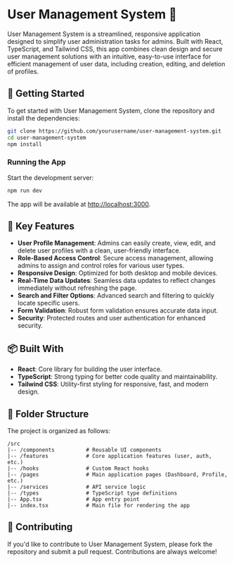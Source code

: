 
# User Management System 👥

User Management System is a streamlined, responsive application designed to simplify user administration tasks for admins. Built with React, TypeScript, and Tailwind CSS, this app combines clean design and secure user management solutions with an intuitive, easy-to-use interface for efficient management of user data, including creation, editing, and deletion of profiles.

## 🚀 Getting Started

To get started with User Management System, clone the repository and install the dependencies:

```bash
git clone https://github.com/yourusername/user-management-system.git
cd user-management-system
npm install
```

### Running the App

Start the development server:

```bash
npm run dev
```

The app will be available at [http://localhost:3000](http://localhost:3000).

## 🌟 Key Features

- **User Profile Management**: Admins can easily create, view, edit, and delete user profiles with a clean, user-friendly interface.
- **Role-Based Access Control**: Secure access management, allowing admins to assign and control roles for various user types.
- **Responsive Design**: Optimized for both desktop and mobile devices.
- **Real-Time Data Updates**: Seamless data updates to reflect changes immediately without refreshing the page.
- **Search and Filter Options**: Advanced search and filtering to quickly locate specific users.
- **Form Validation**: Robust form validation ensures accurate data input.
- **Security**: Protected routes and user authentication for enhanced security.

## 📦 Built With

- **React**: Core library for building the user interface.
- **TypeScript**: Strong typing for better code quality and maintainability.
- **Tailwind CSS**: Utility-first styling for responsive, fast, and modern design.

## 📄 Folder Structure

The project is organized as follows:

```
/src
|-- /components          # Reusable UI components
|-- /features            # Core application features (user, auth, etc.)
|-- /hooks               # Custom React hooks
|-- /pages               # Main application pages (Dashboard, Profile, etc.)
|-- /services            # API service logic
|-- /types               # TypeScript type definitions
|-- App.tsx              # App entry point
|-- index.tsx            # Main file for rendering the app
```

## 🤝 Contributing

If you'd like to contribute to User Management System, please fork the repository and submit a pull request. Contributions are always welcome!
